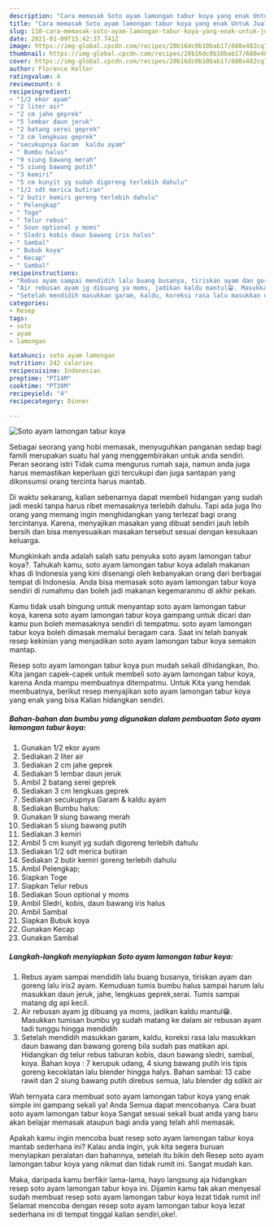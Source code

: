 ```yaml
---
description: "Cara memasak Soto ayam lamongan tabur koya yang enak Untuk Jualan"
title: "Cara memasak Soto ayam lamongan tabur koya yang enak Untuk Jualan"
slug: 110-cara-memasak-soto-ayam-lamongan-tabur-koya-yang-enak-untuk-jualan
date: 2021-01-09T15:42:37.741Z
image: https://img-global.cpcdn.com/recipes/20b16dc0b10bab17/680x482cq70/soto-ayam-lamongan-tabur-koya-foto-resep-utama.jpg
thumbnail: https://img-global.cpcdn.com/recipes/20b16dc0b10bab17/680x482cq70/soto-ayam-lamongan-tabur-koya-foto-resep-utama.jpg
cover: https://img-global.cpcdn.com/recipes/20b16dc0b10bab17/680x482cq70/soto-ayam-lamongan-tabur-koya-foto-resep-utama.jpg
author: Florence Keller
ratingvalue: 4
reviewcount: 4
recipeingredient:
- "1/2 ekor ayam"
- "2 liter air"
- "2 cm jahe geprek"
- "5 lembar daun jeruk"
- "2 batang serei geprek"
- "3 cm lengkuas geprek"
- "secukupnya Garam  kaldu ayam"
- " Bumbu halus"
- "9 siung bawang merah"
- "5 siung bawang putih"
- "3 kemiri"
- "5 cm kunyit yg sudah digoreng terlebih dahulu"
- "1/2 sdt merica butiran"
- "2 butir kemiri goreng terlebih dahulu"
- " Pelengkap"
- " Toge"
- " Telur rebus"
- " Soun optional y moms"
- " Sledri kobis daun bawang iris halus"
- " Sambal"
- " Bubuk koya"
- " Kecap"
- " Sambal"
recipeinstructions:
- "Rebus ayam sampai mendidih lalu buang busanya, tiriskan ayam dan goreng lalu iris2 ayam. Kemuduan tumis bumbu halus sampai harum lalu masukkan daun jeruk, jahe, lengkuas geprek,serai. Tumis sampai matang dg api kecil."
- "Air rebusan ayam jg dibuang ya moms, jadikan kaldu mantul😁. Masukkan tumisan bumbu yg sudah matang ke dalam air rebusan ayam tadi tunggu hingga mendidih"
- "Setelah mendidih masukkan garam, kaldu, koreksi rasa lalu masukkan daun bawang dan bawang goreng bila sudah pas matikan api. Hidangkan dg telur rebus taburan kobis, daun bawang sledri, sambal, koya. Bahan koya : 7 kerupuk udang, 4 siung bawang putih iris tipis goreng kecoklatan lalu blender hingga halys. Bahan sambal: 13 cabe rawit dan 2 siung bawang putih direbus semua, lalu blender dg sdikit air"
categories:
- Resep
tags:
- soto
- ayam
- lamongan

katakunci: soto ayam lamongan 
nutrition: 242 calories
recipecuisine: Indonesian
preptime: "PT14M"
cooktime: "PT38M"
recipeyield: "4"
recipecategory: Dinner

---
```



![Soto ayam lamongan tabur koya](https://img-global.cpcdn.com/recipes/20b16dc0b10bab17/680x482cq70/soto-ayam-lamongan-tabur-koya-foto-resep-utama.jpg)

Sebagai seorang yang hobi memasak, menyuguhkan panganan sedap bagi famili merupakan suatu hal yang menggembirakan untuk anda sendiri. Peran seorang istri Tidak cuma mengurus rumah saja, namun anda juga harus memastikan keperluan gizi tercukupi dan juga santapan yang dikonsumsi orang tercinta harus mantab.

Di waktu  sekarang, kalian sebenarnya dapat membeli hidangan yang sudah jadi meski tanpa harus ribet memasaknya terlebih dahulu. Tapi ada juga lho orang yang memang ingin menghidangkan yang terlezat bagi orang tercintanya. Karena, menyajikan masakan yang dibuat sendiri jauh lebih bersih dan bisa menyesuaikan masakan tersebut sesuai dengan kesukaan keluarga. 



Mungkinkah anda adalah salah satu penyuka soto ayam lamongan tabur koya?. Tahukah kamu, soto ayam lamongan tabur koya adalah makanan khas di Indonesia yang kini disenangi oleh kebanyakan orang dari berbagai tempat di Indonesia. Anda bisa memasak soto ayam lamongan tabur koya sendiri di rumahmu dan boleh jadi makanan kegemaranmu di akhir pekan.

Kamu tidak usah bingung untuk menyantap soto ayam lamongan tabur koya, karena soto ayam lamongan tabur koya gampang untuk dicari dan kamu pun boleh memasaknya sendiri di tempatmu. soto ayam lamongan tabur koya boleh dimasak memalui beragam cara. Saat ini telah banyak resep kekinian yang menjadikan soto ayam lamongan tabur koya semakin mantap.

Resep soto ayam lamongan tabur koya pun mudah sekali dihidangkan, lho. Kita jangan capek-capek untuk membeli soto ayam lamongan tabur koya, karena Anda mampu membuatnya ditempatmu. Untuk Kita yang hendak membuatnya, berikut resep menyajikan soto ayam lamongan tabur koya yang enak yang bisa Kalian hidangkan sendiri.

<!--inarticleads1-->

##### Bahan-bahan dan bumbu yang digunakan dalam pembuatan Soto ayam lamongan tabur koya:

1. Gunakan 1/2 ekor ayam
1. Sediakan 2 liter air
1. Sediakan 2 cm jahe geprek
1. Sediakan 5 lembar daun jeruk
1. Ambil 2 batang serei geprek
1. Sediakan 3 cm lengkuas geprek
1. Sediakan secukupnya Garam &amp; kaldu ayam
1. Sediakan  Bumbu halus:
1. Gunakan 9 siung bawang merah
1. Sediakan 5 siung bawang putih
1. Sediakan 3 kemiri
1. Ambil 5 cm kunyit yg sudah digoreng terlebih dahulu
1. Sediakan 1/2 sdt merica butiran
1. Sediakan 2 butir kemiri goreng terlebih dahulu
1. Ambil  Pelengkap;
1. Siapkan  Toge
1. Siapkan  Telur rebus
1. Sediakan  Soun optional y moms
1. Ambil  Sledri, kobis, daun bawang iris halus
1. Ambil  Sambal
1. Siapkan  Bubuk koya
1. Gunakan  Kecap
1. Gunakan  Sambal




<!--inarticleads2-->

##### Langkah-langkah menyiapkan Soto ayam lamongan tabur koya:

1. Rebus ayam sampai mendidih lalu buang busanya, tiriskan ayam dan goreng lalu iris2 ayam. Kemuduan tumis bumbu halus sampai harum lalu masukkan daun jeruk, jahe, lengkuas geprek,serai. Tumis sampai matang dg api kecil.
1. Air rebusan ayam jg dibuang ya moms, jadikan kaldu mantul😁. Masukkan tumisan bumbu yg sudah matang ke dalam air rebusan ayam tadi tunggu hingga mendidih
1. Setelah mendidih masukkan garam, kaldu, koreksi rasa lalu masukkan daun bawang dan bawang goreng bila sudah pas matikan api. Hidangkan dg telur rebus taburan kobis, daun bawang sledri, sambal, koya. Bahan koya : 7 kerupuk udang, 4 siung bawang putih iris tipis goreng kecoklatan lalu blender hingga halys. Bahan sambal: 13 cabe rawit dan 2 siung bawang putih direbus semua, lalu blender dg sdikit air




Wah ternyata cara membuat soto ayam lamongan tabur koya yang enak simple ini gampang sekali ya! Anda Semua dapat mencobanya. Cara buat soto ayam lamongan tabur koya Sangat sesuai sekali buat anda yang baru akan belajar memasak ataupun bagi anda yang telah ahli memasak.

Apakah kamu ingin mencoba buat resep soto ayam lamongan tabur koya mantab sederhana ini? Kalau anda ingin, yuk kita segera buruan menyiapkan peralatan dan bahannya, setelah itu bikin deh Resep soto ayam lamongan tabur koya yang nikmat dan tidak rumit ini. Sangat mudah kan. 

Maka, daripada kamu berfikir lama-lama, hayo langsung aja hidangkan resep soto ayam lamongan tabur koya ini. Dijamin kamu tak akan menyesal sudah membuat resep soto ayam lamongan tabur koya lezat tidak rumit ini! Selamat mencoba dengan resep soto ayam lamongan tabur koya lezat sederhana ini di tempat tinggal kalian sendiri,oke!.

